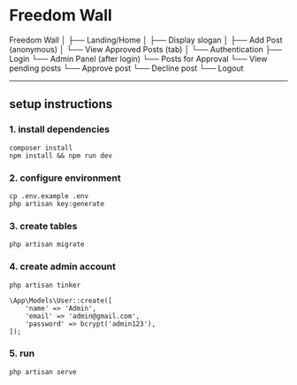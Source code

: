 # Freedom Wall

Freedom Wall
│
├── Landing/Home
│   ├── Display slogan
│   ├── Add Post (anonymous)
│   └── View Approved Posts (tab)
│
└── Authentication
    ├── Login
    └── Admin Panel (after login)
         └── Posts for Approval
         └── View pending posts
         └── Approve post
         └── Decline post
         └── Logout

---

## setup instructions

### 1. install dependencies
```
composer install
npm install && npm run dev
```

### 2. configure environment
```
cp .env.example .env
php artisan key:generate
```

### 3. create tables
```
php artisan migrate
```

### 4. create admin account
```
php artisan tinker
```
```
\App\Models\User::create([
    'name' => 'Admin',
    'email' => 'admin@gmail.com',
    'password' => bcrypt('admin123'),
]);
```

### 5. run
```
php artisan serve
```
